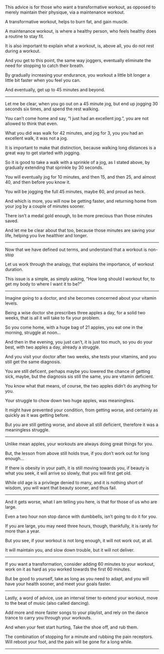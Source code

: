 This advice is for those who want a transformative workout,
as opposed to merely maintain their physique, via a maintenance workout.

A transformative workout,
helps to burn fat, and gain muscle.

A maintenance workout, is where a healthy person,
who feels healthy does a routine to stay fit.

It is also important to explain what a workout, is,
above all, you do not rest during a workout.

And you get to this point, the same way joggers,
eventually eliminate the need for stopping to catch their breath.

By gradually increasing your endurance,
you workout a little bit longer a little bit faster when you feel you can.

And eventually,
get up to 45 minutes and beyond.

---

Let me be clear, when you go out on a 45 minute jog,
but end up jogging 30 seconds six times, and spend the rest walking.

You can’t come home and say, “I just had an excellent jog.”,
you are not allowed to think that even.

What you did was walk for 42 minutes, and jog for 3,
you you had an excellent walk, it was not a jog.

It is important to make that distinction,
because walking long distances is a great way to get started with jogging.

So it is good to take a walk with a sprinkle of a jog,
as I stated above, by gradually extending that sprinkle by 30 seconds.

You will eventually jog for 10 minutes, and then 15,
and then 25, and almost 40, and then before you know it.

You will be jogging the full 45 minutes, maybe 60,
and proud as heck.

And which is more, you will now be getting faster,
and returning home from your jog by a couple of minutes sooner.

There isn’t a medal gold enough,
to be more precious than those minutes saved.

And let me be clear about that too,
because those minutes are saving your life, helping you live healthier and longer.

---

Now that we have defined out terms,
and understand that a workout is non-stop

Let us work through the analogy,
that explains the importance, of workout duration.

This issue is a simple, as simply asking,
“How long should I workout for, to get my body to where I want it to be?”

---

Imagine going to a doctor,
and she becomes concerned about your vitamin levels.

Being a wise doctor she prescribes three apples a day,
for a solid two weeks, that is all it will take to fix your problem.

So you come home, with a huge bag of 21 apples,
you eat one in the morning, struggle at noon…

And then in the evening, you just can’t,
it is just too much, so you do your best, with two apples a day, already a struggle.

And you visit your doctor after two weeks,
she tests your vitamins, and you still get the same diagnosis.

You are still deficent, perhaps maybe you lowered the chance of getting sick,
maybe, but the diagnosis sis still the same, you are vitamin deficient.

You know what that means, of course,
the two apples didn’t do anything for you.

Your struggle to chow down two huge apples,
was meaningless.

It might have prevented your condition,
from getting worse, and certainly as quickly as it was getting before.

But you are still getting worse, and above all still deficient,
therefore it was a meaningless struggle.

---

Unlike mean apples,
your workouts are always doing great things for you.

But, the lesson from above still holds true,
if you don’t work out for long enough…

If there is obesity in your path, it is still moving towards you,
if beauty is what you seek, it will arrive so slowly, that you will first get old.

While old age is a privilege denied to many, and it is nothing short of wisdom,
you will want that beauty sooner, and thus fail.

---

And it gets worse, what I am telling you here,
is that for those of us who are large.

Even a two hour non stop dance with dumbbells,
isn’t going to do it for you.

If you are large, you may need three hours,
though, thankfully, it is rarely for more than a year.

But you see, if your workout is not long enough,
it will not work out, at all.

It will maintain you, and slow down trouble,
but it will not deliver.

---

If you want a transformation, consider adding 60 minutes to your workout,
work on it as hard as you worked towards the first 60 minutes.

But be good to yourself, take as long as you need to adapt,
and you will have your health sooner, and meet your goals faster.

---

Lastly, a word of advice, use an interval timer to extend your workout,
move to the beat of music (also called dancing).

Add more and more faster songs to your playlist,
and rely on the dance trance to carry you through your workouts.

And when your feet start hurting,
Take the shoe off, and rub them.

The combination of stopping for a minute and rubbing the pain receptors.
Will reboot your foot, and the pain will be gone for a long while.

---

